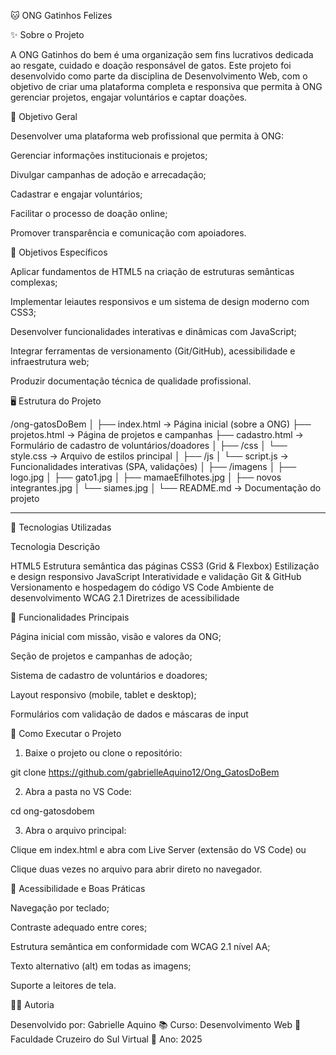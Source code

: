 🐱 ONG Gatinhos Felizes

✨ Sobre o Projeto

A ONG Gatinhos do bem é uma organização sem fins lucrativos dedicada ao resgate, cuidado e doação responsável de gatos.
Este projeto foi desenvolvido como parte da disciplina de Desenvolvimento Web, com o objetivo de criar uma plataforma completa e responsiva que permita à ONG gerenciar projetos, engajar voluntários e captar doações.




🎯 Objetivo Geral

Desenvolver uma plataforma web profissional que permita à ONG:

Gerenciar informações institucionais e projetos;

Divulgar campanhas de adoção e arrecadação;

Cadastrar e engajar voluntários;

Facilitar o processo de doação online;

Promover transparência e comunicação com apoiadores.




🧩 Objetivos Específicos

Aplicar fundamentos de HTML5 na criação de estruturas semânticas complexas;

Implementar leiautes responsivos e um sistema de design moderno com CSS3;

Desenvolver funcionalidades interativas e dinâmicas com JavaScript;

Integrar ferramentas de versionamento (Git/GitHub), acessibilidade e infraestrutura web;

Produzir documentação técnica de qualidade profissional.



🖥️ Estrutura do Projeto

/ong-gatosDoBem
│
├── index.html          → Página inicial (sobre a ONG)
├── projetos.html       → Página de projetos e campanhas
├── cadastro.html       → Formulário de cadastro de voluntários/doadores
│
├── /css
│   └── style.css       → Arquivo de estilos principal
│
├── /js
│   └── script.js       → Funcionalidades interativas (SPA, validações)
│
├── /imagens
│   ├── logo.jpg
│   ├── gato1.jpg
│   ├── mamaeEfilhotes.jpg
│   ├── novos integrantes.jpg
│   └── siames.jpg
│
└── README.md           → Documentação do projeto


---

🧠 Tecnologias Utilizadas

Tecnologia	Descrição

HTML5	Estrutura semântica das páginas
CSS3 (Grid & Flexbox)	Estilização e design responsivo
JavaScript 	Interatividade e validação
Git & GitHub	Versionamento e hospedagem do código
VS Code	Ambiente de desenvolvimento
WCAG 2.1	Diretrizes de acessibilidade


📱 Funcionalidades Principais

Página inicial com missão, visão e valores da ONG;

Seção de projetos e campanhas de adoção;

Sistema de cadastro de voluntários e doadores;

Layout responsivo (mobile, tablet e desktop);

Formulários com validação de dados e máscaras de input



🚀 Como Executar o Projeto

1. Baixe o projeto ou clone o repositório:

git clone https://github.com/gabrielleAquino12/Ong_GatosDoBem


2. Abra a pasta no VS Code:

cd ong-gatosdobem


3. Abra o arquivo principal:

Clique em index.html e abra com Live Server (extensão do VS Code)
ou

Clique duas vezes no arquivo para abrir direto no navegador.





🔐 Acessibilidade e Boas Práticas

Navegação por teclado;

Contraste adequado entre cores;

Estrutura semântica em conformidade com WCAG 2.1 nível AA;

Texto alternativo (alt) em todas as imagens;

Suporte a leitores de tela.


👩‍💻 Autoria

Desenvolvido por: Gabrielle Aquino
📚 Curso: Desenvolvimento Web
🏫 Faculdade Cruzeiro do Sul Virtual
📅 Ano: 2025
